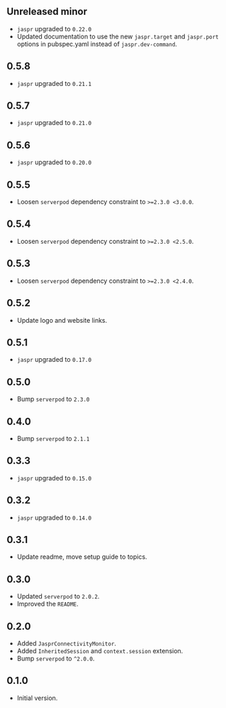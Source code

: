 ## Unreleased minor

- `jaspr` upgraded to `0.22.0`
- Updated documentation to use the new `jaspr.target` and `jaspr.port` options in pubspec.yaml instead of `jaspr.dev-command`.

## 0.5.8

- `jaspr` upgraded to `0.21.1`

## 0.5.7

- `jaspr` upgraded to `0.21.0`

## 0.5.6

- `jaspr` upgraded to `0.20.0`

## 0.5.5

- Loosen `serverpod` dependency constraint to `>=2.3.0 <3.0.0`.

## 0.5.4

- Loosen `serverpod` dependency constraint to `>=2.3.0 <2.5.0`.

## 0.5.3

- Loosen `serverpod` dependency constraint to `>=2.3.0 <2.4.0`.

## 0.5.2

- Update logo and website links.

## 0.5.1

- `jaspr` upgraded to `0.17.0`

## 0.5.0

- Bump `serverpod` to `2.3.0`

## 0.4.0

- Bump `serverpod` to `2.1.1`

## 0.3.3

- `jaspr` upgraded to `0.15.0`

## 0.3.2

- `jaspr` upgraded to `0.14.0`

## 0.3.1

- Update readme, move setup guide to topics.

## 0.3.0

- Updated `serverpod` to `2.0.2`.
- Improved the `README`.

## 0.2.0

- Added `JasprConnectivityMonitor`.
- Added `InheritedSession` and `context.session` extension.
- Bump `serverpod` to `^2.0.0`.

## 0.1.0

- Initial version.
